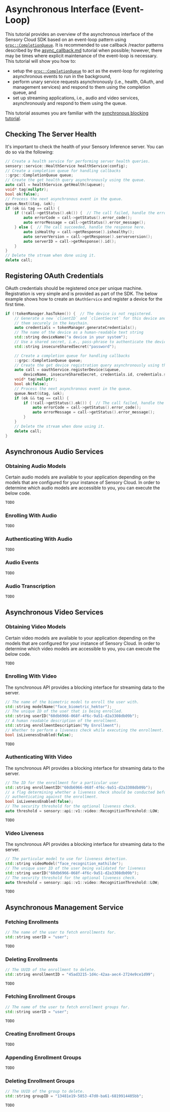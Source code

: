 # Asynchronous Interface (Event-Loop)

This tutorial provides an overview of the asynchronous interface of the Sensory
Cloud SDK based on an event-loop pattern using
[`grpc::CompletionQueue`][CompletionQueue]. It is recommended to use callback
/reactor patterns described by the [async_callback.md](async_callback.md)
tutorial when possible; however, there may be times where explicit maintenance
of the event-loop is necessary. This tutorial will show you how to:

-   setup the [`grpc::CompletionQueue`][CompletionQueue] to act as the
    event-loop for registering asynchronous events to run in the background,
-   perform unary service requests asynchronously (i.e., health, OAuth, and
    management services) and respond to them using the completion queue, and
-   set up streaming applications, i.e., audio and video services,
    asynchronously and respond to them using the queue.

This tutorial assumes you are familiar with the
[synchronous blocking tutorial](tutorial.md).

[CompletionQueue]: https://grpc.github.io/grpc/cpp/classgrpc_1_1_completion_queue.html

## Checking The Server Health

It's important to check the health of your Sensory Inference server. You can do
so via the following:

```c++
// Create a health service for performing server health queries.
sensory::service::HealthService healthService(config);
// Create a completion queue for handling callbacks
::grpc::CompletionQueue queue;
// Create the get health query asynchronously using the queue.
auto call = healthService.getHealth(&queue);
void* tag(nullptr);
bool ok(false);
// Process the next asynchronous event in the queue.
queue.Next(&tag, &ok);
if (ok && tag == call) {
    if (!call->getStatus().ok()) {  // The call failed, handle the error here.
        auto errorCode = call->getStatus().error_code();
        auto errorMessage = call->getStatus().error_message();
    } else {  // The call succeeded, handle the response here.
        auto isHealthy = call->getResponse().ishealthy();
        auto serverVersion = call->getResponse().serverversion();
        auto serverID = call->getResponse().id();
    }
}
// Delete the stream when done using it.
delete call;
```

## Registering OAuth Credentials

OAuth credentials should be registered once per unique machine. Registration is
very simple and is provided as part of the SDK. The below example shows how to
create an `OAuthService` and register a device for the first time.

```c++
if (!tokenManager.hasToken()) {  // The device is not registered.
    // Generate a new `clientID` and `clientSecret` for this device and store
    // them securely in the keychain.
    auto credentials = tokenManager.generateCredentials();
    // The name of the device as a human-readable text string
    std::string deviceName("a device in your system");
    // Use a shared secret, i.e., pass-phrase to authenticate the device.
    std::string insecureSharedSecret("password");

    // Create a completion queue for handling callbacks
    ::grpc::CompletionQueue queue;
    // Create the get device registration query asynchronously using the queue.
    auto call = oauthService.registerDevice(&queue,
        deviceName, insecureSharedSecret, credentials.id, credentials.secret);
    void* tag(nullptr);
    bool ok(false);
    // Process the next asynchronous event in the queue.
    queue.Next(&tag, &ok);
    if (ok && tag == call) {
        if (!call->getStatus().ok()) {  // The call failed, handle the error here
            auto errorCode = call->getStatus().error_code();
            auto errorMessage = call->getStatus().error_message();
        }
    }
    // Delete the stream when done using it.
    delete call;
}
```

## Asynchronous Audio Services

### Obtaining Audio Models

Certain audio models are available to your application depending on the models
that are configured for your instance of Sensory Cloud. In order to determine
which audio models are accessible to you, you can execute the below code.

```c++
TODO
```

### Enrolling With Audio

```c++
TODO
```

### Authenticating With Audio

```c++
TODO
```

### Audio Events

```c++
TODO
```

### Audio Transcription

```c++
TODO
```

## Asynchronous Video Services

### Obtaining Video Models

Certain video models are available to your application depending on the models
that are configured for your instance of Sensory Cloud. In order to determine
which video models are accessible to you, you can execute the below code.

```c++
TODO
```

### Enrolling With Video

The synchronous API provides a blocking interface for streaming data to the
server.

```c++
// The name of the biometric model to enroll the user with.
std::string modelName("face_biometric_hektor");
// The unique ID of the user that is being enrolled.
std::string userID("60db6966-068f-4f6c-9a51-d2a3308db09b");
// A human readable description of the enrollment.
std::string enrollmentDescription("My Enrollment");
// Whether to perform a liveness check while executing the enrollment.
bool isLivenessEnabled(false);

TODO
```

### Authenticating With Video

The synchronous API provides a blocking interface for streaming data to the
server.

```c++
// The ID for the enrollment for a particular user
std::string enrollmentID("60db6966-068f-4f6c-9a51-d2a3308db09b");
// a flag determining whether a liveness check should be conducted before
// authenticating against the enrollment.
bool isLivenessEnabled(false);
// The security threshold for the optional liveness check.
auto threshold = sensory::api::v1::video::RecognitionThreshold::LOW;

TODO
```

### Video Liveness

The synchronous API provides a blocking interface for streaming data to the
server.

```c++
// The particular model to use for liveness detection.
std::string videoModel("face_recognition_mathilde");
// The unique user ID of the user being validated for liveness
std::string userID("60db6966-068f-4f6c-9a51-d2a3308db09b");
// The security threshold for the optional liveness check.
auto threshold = sensory::api::v1::video::RecognitionThreshold::LOW;

TODO
```

## Asynchronous Management Service

### Fetching Enrollments

```c++
// The name of the user to fetch enrollments for.
std::string userID = "user";

TODO
```

### Deleting Enrollments

```c++
// The UUID of the enrollment to delete.
std::string enrollmentID = "45ad3215-1d4c-42aa-aec4-2724e9ce1d99";

TODO
```

### Fetching Enrollment Groups

```c++
// The name of the user to fetch enrollment groups for.
std::string userID = "user";

TODO
```

### Creating Enrollment Groups

```c++
TODO
```

### Appending Enrollment Groups

```c++
TODO
```

### Deleting Enrollment Groups

```c++
// The UUID of the group to delete.
std::string groupID = "13481e19-5853-47d0-ba61-6819914405bb";

TODO
```
